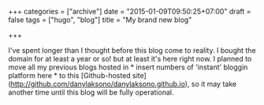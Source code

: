 +++
categories = ["archive"]
date = "2015-01-09T09:50:25+07:00"
draft = false
tags = ["hugo", "blog"]
title = "My brand new blog"

+++

I've spent longer than I thought before this blog come to reality. I bought the domain for at least a year or so! but at least it's here right now. I planned to move all my previous blogs hosted in * insert numbers of 'instant' bloggin platform here * to this [Github-hosted site] (http://github.com/danylaksono/danylaksono.github.io), so it may take another time until this blog will be fully operational.


